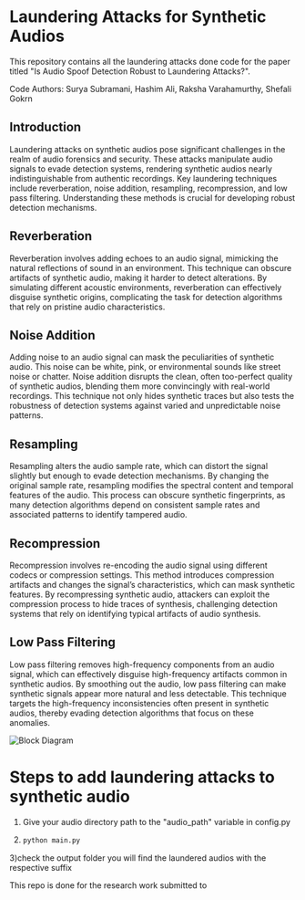 # Laundering Attacks for Synthetic Audios
This repository contains all the laundering attacks done code for the paper titled "Is Audio Spoof Detection Robust to Laundering Attacks?". 

Code Authors: Surya Subramani, Hashim Ali, Raksha Varahamurthy, Shefali Gokrn
## Introduction

Laundering attacks on synthetic audios pose significant challenges in the realm of audio forensics and security. These attacks manipulate audio signals to evade detection systems, rendering synthetic audios nearly indistinguishable from authentic recordings. Key laundering techniques include reverberation, noise addition, resampling, recompression, and low pass filtering. Understanding these methods is crucial for developing robust detection mechanisms.

## Reverberation

Reverberation involves adding echoes to an audio signal, mimicking the natural reflections of sound in an environment. This technique can obscure artifacts of synthetic audio, making it harder to detect alterations. By simulating different acoustic environments, reverberation can effectively disguise synthetic origins, complicating the task for detection algorithms that rely on pristine audio characteristics.

## Noise Addition

Adding noise to an audio signal can mask the peculiarities of synthetic audio. This noise can be white, pink, or environmental sounds like street noise or chatter. Noise addition disrupts the clean, often too-perfect quality of synthetic audios, blending them more convincingly with real-world recordings. This technique not only hides synthetic traces but also tests the robustness of detection systems against varied and unpredictable noise patterns.

## Resampling

Resampling alters the audio sample rate, which can distort the signal slightly but enough to evade detection mechanisms. By changing the original sample rate, resampling modifies the spectral content and temporal features of the audio. This process can obscure synthetic fingerprints, as many detection algorithms depend on consistent sample rates and associated patterns to identify tampered audio.

## Recompression

Recompression involves re-encoding the audio signal using different codecs or compression settings. This method introduces compression artifacts and changes the signal’s characteristics, which can mask synthetic features. By recompressing synthetic audio, attackers can exploit the compression process to hide traces of synthesis, challenging detection systems that rely on identifying typical artifacts of audio synthesis.

## Low Pass Filtering

Low pass filtering removes high-frequency components from an audio signal, which can effectively disguise high-frequency artifacts common in synthetic audios. By smoothing out the audio, low pass filtering can make synthetic signals appear more natural and less detectable. This technique targets the high-frequency inconsistencies often present in synthetic audios, thereby evading detection algorithms that focus on these anomalies.

![Block Diagram](https://github.com/suryasubbu/Audio-Laundering-Attacks/assets/78839425/6e356e18-536a-43a0-a15d-e6959df9f2b3)



# Steps to add laundering attacks to synthetic audio

1) Give your audio directory path to the "audio_path" variable in config.py
2) ```bash
   python main.py
3)check the output folder you will find the laundered audios with the respective suffix


This repo is done for the research work submitted to 
